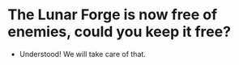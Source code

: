 # The Lunar Forge is now free of enemies, could you keep it free?

- Understood! We will take care of that.
